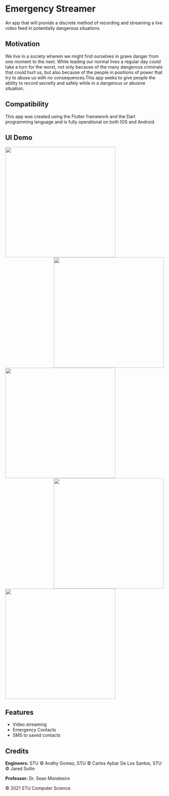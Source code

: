 # Emergency Streamer
An app that will provide a discrete method of recording and streaming a live video feed in potentially dangerous situations
 
## Motivation
We live in a society wherein we might find ourselves in grave danger from one moment to the next. While leading our normal lives a regular day could take a turn for the worst, not only because of the many dangerous criminals that could hurt us, but also because of the people in positions of power that try to abuse us with no consequences.This app seeks to give people the ability to record secretly and safely while in a dangerous or abusive situation. 

## Compatibility
This app was created using the Flutter framework and the Dart programming language and is fully operational on both IOS and Android.

## UI Demo
<img src="https://raw.githubusercontent.com/AndhyGomez/FlutterEmergencyStreamer/main/assets/LoginScreen.png" width = 350 align = left>
<img src="https://raw.githubusercontent.com/AndhyGomez/FlutterEmergencyStreamer/main/assets/RegistrationScreen.png" width = 350 align = right>


<img src="https://raw.githubusercontent.com/AndhyGomez/FlutterEmergencyStreamer/main/assets/MainScreenInactive.PNG" width = 350 align = left>
<img src="https://raw.githubusercontent.com/AndhyGomez/FlutterEmergencyStreamer/main/assets/MainScreenActive.PNG" width = 350 align = right>

<img src="https://raw.githubusercontent.com/AndhyGomez/FlutterEmergencyStreamer/main/assets/SettingsScreen.PNG" width = 350 align = center>

## Features
 * Video streaming
 * Emergency Contacts
 * SMS to saved contacts

## Credits
**Engineers:** STU © Andhy Gomez, STU © Carlos Aybar De Los Santos, STU © Jared Sullin

**Professor:** Dr. Sean Mondesire

© 2021 STU Computer Science

